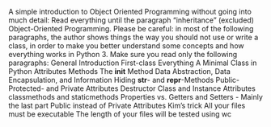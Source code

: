 A simple introduction to Object Oriented Programming without going into much detail:
Read everything until the paragraph “inheritance” (excluded)
Object-Oriented Programming. Please be careful: in most of the following paragraphs, the author shows things the way you should not use or write a class, in order to make you better understand some concepts and how everything works in Python 3. Make sure you read only the following paragraphs:
General Introduction
First-class Everything
A Minimal Class in Python
Attributes
Methods
The __init__ Method
Data Abstraction, Data Encapsulation, and Information Hiding
__str__- and __repr__-Methods
Public- Protected- and Private Attributes
Destructor
Class and Instance Attributes
classmethods and staticmethods
Properties vs. Getters and Setters - Mainly the last part Public instead of Private Attributes
Kim’s trick
All your files must be executable
The length of your files will be tested using wc